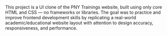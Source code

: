 This project is a UI clone of the PNY Trainings website, built using only core HTML and CSS — no frameworks or libraries.
The goal was to practice and improve frontend development skills by replicating a real-world 
academic/educational website layout with attention to design accuracy, responsiveness, and performance.
